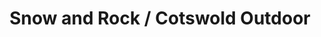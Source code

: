 ---
title: "Snow and Rock / Cotswold Outdoor"
url: /dundrum/snow-and-rock-cotswold-outdoor/
shop: Outdoor
---
